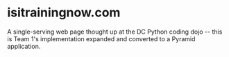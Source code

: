 # isitrainingnow.com

A single-serving web page thought up at the DC Python coding dojo -- this is Team 1's implementation expanded and converted to a Pyramid application.
